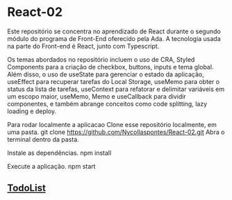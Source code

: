 # React-02

Este repositório se concentra no aprendizado de React durante o segundo módulo do programa de Front-End oferecido pela Ada. A tecnologia usada na parte do Front-end é React, junto com Typescript.

Os temas abordados no repositório incluem o uso de CRA, Styled Components para a criação de checkbox, buttons, inputs e tema global. Além disso, o uso de useState para gerenciar o estado da aplicação, useEffect para recuperar tarefas do Local Storage, useMemo para obter o status da lista de tarefas, useContext para refatorar e delimitar variáveis em um escopo maior, useMemo, Memo e useCallback para dividir componentes, e também abrange conceitos como code splitting, lazy loading e deploy.

Para rodar localmente a aplicacao 
Clone esse repositório localmente, em uma pasta.
  git clone https://github.com/Nycollaspontes/React-02.git
Abra o terminal dentro da pasta.

Instale as dependências.
npm install

Execute a aplicação.
  npm start
  
  
  
  ## [TodoList](https://todo-ada-nycollaspontes.netlify.app/)
